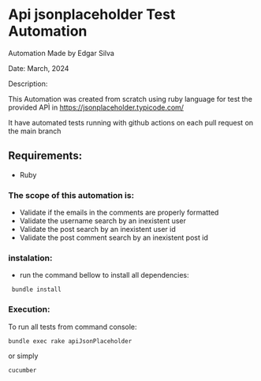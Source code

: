 # Api jsonplaceholder Test Automation 
Automation Made by Edgar Silva

Date: March, 2024

Description:

This Automation was created from scratch using ruby language for test the provided APÌ in  https://jsonplaceholder.typicode.com/

It have automated tests running with github actions on each pull request on the main branch

## Requirements:
- Ruby

### The scope of this automation is: 
* Validate if the emails in the comments are properly formatted
* Validate the username search by an inexistent user
* Validate the post search by an inexistent user id
* Validate the post comment search by an inexistent post id

### instalation:

- run the command bellow to install all dependencies:

```
 bundle install
```

### Execution:

To run all tests from command console:

```
bundle exec rake apiJsonPlaceholder
```

or simply

```
cucumber
```